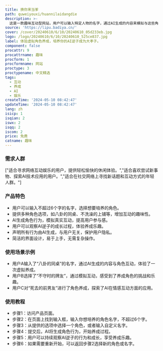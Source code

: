 ```yaml
---
title: 换你来当爹
path: quweiyouxi/huannilaidangdie
description: >-
  这是一款趣味互动型网站，用户可以输入特定人物的名字，通过AI生成的内容来模拟与这些角色的互动，培养他们成为大孝子。产品以其创新性、互动性和娱乐性吸引用户，提供了一种全新的网络互动体验。
source: 'https://lipu.badiya.cn/'
cover: /cover/20240610/6/10/20240610_05d233eb.jpg
logo: /logo/20240610/6/10/20240610_525ce837.jpg
label: 体验虚拟角色养成，培养你的AI逆子成为大孝子。
component: false
procattr: 9
procattrname: 趣味
procform: 1
procformname: 网站
proctype: 3
proctypename: 中文精选
tags:
  - 互动
  - 养成
  - AI
  - 娱乐
createTime: '2024-05-10 08:42:47'
updateTime: '2024-05-10 08:42:47'
lang: zh
isicp: 1
isqian: 2
iswx: 2
isqq: 2
iscom: 2
price: 免费
catname: 趣味
---
```




### 需求人群
["适合寻求网络互动娱乐的用户，提供轻松愉快的休闲体验。","适合喜欢尝试新事物、探索AI技术应用的用户。","适合在社交网络上寻找新话题和互动方式的年轻人群。"]

### 产品特色
* 用户可以输入不超过6个字的名字，选择想要培养的角色。
* 提供多种角色选项，如八卦的同桌、不洗澡的上铺等，增加互动的趣味性。
* AI生成角色行为，模拟真实互动，提高用户参与感。
* 用户可以观察AI逆子的成长过程，体验养成乐趣。
* 声明所有行为由AI生成，与用户无关，保护用户隐私。
* 简洁的界面设计，易于上手，无需复杂操作。

### 使用场景示例
* 用户A输入了“八卦的同桌”的名字，通过AI生成的内容与角色互动，体验了一次虚拟养成。
* 用户B选择了“不守时的牌友”，通过模拟互动，感受到了养成角色的挑战和乐趣。
* 用户C对“死去的前男友”进行了角色养成，探索了AI在情感互动方面的应用。

### 使用教程
* 步骤1：访问产品页面。
* 步骤2：在页面上找到输入框，输入你想培养的角色名字，不超过6个字。
* 步骤3：从提供的选项中选择一个角色，或者输入自定义名字。
* 步骤4：提交后，AI将生成角色行为，开始养成过程。
* 步骤5：用户可以持续观察AI逆子的行为和成长，享受养成乐趣。
* 步骤6：如果需要重新开始，可以返回步骤2选择新的角色或名字。

  
